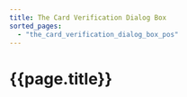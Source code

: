 ```yaml
---
title: The Card Verification Dialog Box
sorted_pages:
  - "the_card_verification_dialog_box_pos"
---
```

# {{page.title}}
